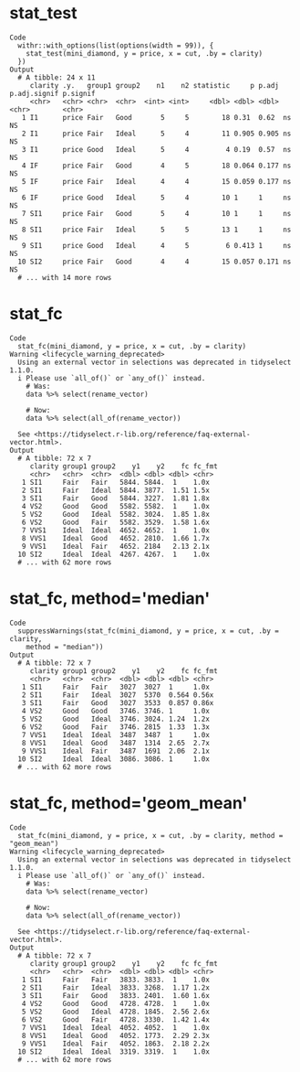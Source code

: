 # stat_test

    Code
      withr::with_options(list(options(width = 99)), {
        stat_test(mini_diamond, y = price, x = cut, .by = clarity)
      })
    Output
      # A tibble: 24 x 11
         clarity .y.   group1 group2    n1    n2 statistic     p p.adj p.adj.signif p.signif
         <chr>   <chr> <chr>  <chr>  <int> <int>     <dbl> <dbl> <dbl> <chr>        <chr>   
       1 I1      price Fair   Good       5     5        18 0.31  0.62  ns           NS      
       2 I1      price Fair   Ideal      5     4        11 0.905 0.905 ns           NS      
       3 I1      price Good   Ideal      5     4         4 0.19  0.57  ns           NS      
       4 IF      price Fair   Good       4     5        18 0.064 0.177 ns           NS      
       5 IF      price Fair   Ideal      4     4        15 0.059 0.177 ns           NS      
       6 IF      price Good   Ideal      5     4        10 1     1     ns           NS      
       7 SI1     price Fair   Good       5     4        10 1     1     ns           NS      
       8 SI1     price Fair   Ideal      5     5        13 1     1     ns           NS      
       9 SI1     price Good   Ideal      4     5         6 0.413 1     ns           NS      
      10 SI2     price Fair   Good       4     4        15 0.057 0.171 ns           NS      
      # ... with 14 more rows

# stat_fc

    Code
      stat_fc(mini_diamond, y = price, x = cut, .by = clarity)
    Warning <lifecycle_warning_deprecated>
      Using an external vector in selections was deprecated in tidyselect 1.1.0.
      i Please use `all_of()` or `any_of()` instead.
        # Was:
        data %>% select(rename_vector)
      
        # Now:
        data %>% select(all_of(rename_vector))
      
      See <https://tidyselect.r-lib.org/reference/faq-external-vector.html>.
    Output
      # A tibble: 72 x 7
         clarity group1 group2    y1    y2    fc fc_fmt
         <chr>   <chr>  <chr>  <dbl> <dbl> <dbl> <chr> 
       1 SI1     Fair   Fair   5844. 5844.  1    1.0x  
       2 SI1     Fair   Ideal  5844. 3877.  1.51 1.5x  
       3 SI1     Fair   Good   5844. 3227.  1.81 1.8x  
       4 VS2     Good   Good   5582. 5582.  1    1.0x  
       5 VS2     Good   Ideal  5582. 3024.  1.85 1.8x  
       6 VS2     Good   Fair   5582. 3529.  1.58 1.6x  
       7 VVS1    Ideal  Ideal  4652. 4652.  1    1.0x  
       8 VVS1    Ideal  Good   4652. 2810.  1.66 1.7x  
       9 VVS1    Ideal  Fair   4652. 2184   2.13 2.1x  
      10 SI2     Ideal  Ideal  4267. 4267.  1    1.0x  
      # ... with 62 more rows

# stat_fc, method='median'

    Code
      suppressWarnings(stat_fc(mini_diamond, y = price, x = cut, .by = clarity,
        method = "median"))
    Output
      # A tibble: 72 x 7
         clarity group1 group2    y1    y2    fc fc_fmt
         <chr>   <chr>  <chr>  <dbl> <dbl> <dbl> <chr> 
       1 SI1     Fair   Fair   3027  3027  1     1.0x  
       2 SI1     Fair   Ideal  3027  5370  0.564 0.56x 
       3 SI1     Fair   Good   3027  3533  0.857 0.86x 
       4 VS2     Good   Good   3746. 3746. 1     1.0x  
       5 VS2     Good   Ideal  3746. 3024. 1.24  1.2x  
       6 VS2     Good   Fair   3746. 2815  1.33  1.3x  
       7 VVS1    Ideal  Ideal  3487  3487  1     1.0x  
       8 VVS1    Ideal  Good   3487  1314  2.65  2.7x  
       9 VVS1    Ideal  Fair   3487  1691  2.06  2.1x  
      10 SI2     Ideal  Ideal  3086. 3086. 1     1.0x  
      # ... with 62 more rows

# stat_fc, method='geom_mean'

    Code
      stat_fc(mini_diamond, y = price, x = cut, .by = clarity, method = "geom_mean")
    Warning <lifecycle_warning_deprecated>
      Using an external vector in selections was deprecated in tidyselect 1.1.0.
      i Please use `all_of()` or `any_of()` instead.
        # Was:
        data %>% select(rename_vector)
      
        # Now:
        data %>% select(all_of(rename_vector))
      
      See <https://tidyselect.r-lib.org/reference/faq-external-vector.html>.
    Output
      # A tibble: 72 x 7
         clarity group1 group2    y1    y2    fc fc_fmt
         <chr>   <chr>  <chr>  <dbl> <dbl> <dbl> <chr> 
       1 SI1     Fair   Fair   3833. 3833.  1    1.0x  
       2 SI1     Fair   Ideal  3833. 3268.  1.17 1.2x  
       3 SI1     Fair   Good   3833. 2401.  1.60 1.6x  
       4 VS2     Good   Good   4728. 4728.  1    1.0x  
       5 VS2     Good   Ideal  4728. 1845.  2.56 2.6x  
       6 VS2     Good   Fair   4728. 3330.  1.42 1.4x  
       7 VVS1    Ideal  Ideal  4052. 4052.  1    1.0x  
       8 VVS1    Ideal  Good   4052. 1773.  2.29 2.3x  
       9 VVS1    Ideal  Fair   4052. 1863.  2.18 2.2x  
      10 SI2     Ideal  Ideal  3319. 3319.  1    1.0x  
      # ... with 62 more rows

